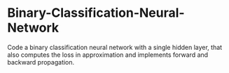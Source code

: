 # Binary-Classification-Neural-Network
Code a binary classification neural network with a single hidden layer, that also computes the loss in approximation and implements forward and backward propagation.
